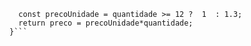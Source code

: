 ```function calculaPrecoTotal(quantidade) {
  const precoUnidade = quantidade >= 12 ?  1  : 1.3; 
  return preco = precoUnidade*quantidade;
}```
